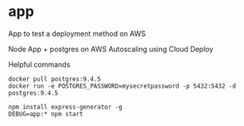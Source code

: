# app
App to test a deployment method on AWS

Node App + postgres on AWS Autoscaling using Cloud Deploy


Helpful commands

```
docker pull postgres:9.4.5
docker run -e POSTGRES_PASSWORD=mysecretpassword -p 5432:5432 -d postgres:9.4.5
```

```
npm install express-generator -g
DEBUG=app:* npm start
```